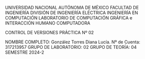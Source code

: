 UNIVERSIDAD NACIONAL AUTÓNOMA DE MÉXICO
FACULTAD DE INGENIERÍA
DIVISIÓN DE INGENIERÍA ELÉCTRICA
INGENIERÍA EN COMPUTACIÓN
LABORATORIO DE COMPUTACIÓN GRÁFICA e INTERACCIÓN HUMANO COMPUTADORA

CONTROL DE VERSIONES PRÁCTICA Nº 02

NOMBRE COMPLETO: González Torres Diana Lucía.
Nº de Cuenta: 317213957
GRUPO DE LABORATORIO: 02
GRUPO DE TEORÍA: 04
SEMESTRE 2024-2

